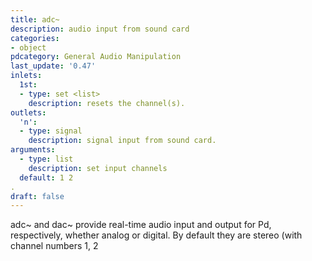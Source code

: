 ```yaml
---
title: adc~
description: audio input from sound card
categories:
- object
pdcategory: General Audio Manipulation
last_update: '0.47'
inlets:
  1st:
  - type: set <list>
    description: resets the channel(s).
outlets:
  'n':
  - type: signal
    description: signal input from sound card.
arguments:
  - type: list
    description: set input channels 
  default: 1 2
.
draft: false
---
```

adc~ and dac~ provide real-time audio input and output for Pd, respectively, whether analog or digital. By default they are stereo (with channel numbers 1, 2